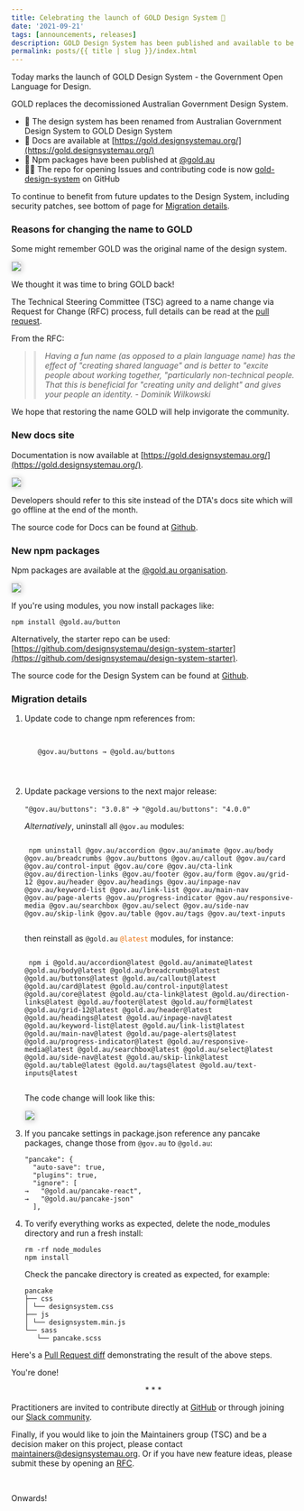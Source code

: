```yaml
---
title: Celebrating the launch of GOLD Design System 🚀
date: '2021-09-21'
tags: [announcements, releases]
description: GOLD Design System has been published and available to be used in place of the Australian Government Design System   
permalink: posts/{{ title | slug }}/index.html
---
```


Today marks the launch of GOLD Design System - the Government Open Language for Design.

GOLD replaces the decomissioned Australian Government Design System.  

* 🌟 The design system has been renamed from Australian Government Design System to GOLD Design System
* 🚀 Docs are available at [https://gold.designsystemau.org/](https://gold.designsystemau.org/)
* 🚀 Npm packages have been published at [@gold.au](https://www.npmjs.com/org/gold.au)
* 👨‍💻 The repo for opening Issues and contributing code is now [gold-design-system](https://github.com/designsystemau/gold-design-system) on GitHub 

To continue to benefit from future updates to the Design System, including security patches, see bottom of page for [Migration details](#migration-details). 
 
 
### Reasons for changing the name to GOLD
 
Some might remember GOLD was the original name of the design system.

<img src="/images/previous-gold-docs.png" style="box-shadow: 1px 1px 10px #cccccc; border: 1px solid #e5e5e5;" />

We thought it was time to bring GOLD back! 

The Technical Steering Committee (TSC) agreed to a name change via Request for Change (RFC) process, full details can be read at the [pull request](https://github.com/designsystemau/RFCs/pull/8/files).  

From the RFC:

<blockquote>
<p style="font-style: italic; border-left: 4px solid #e5e5e5; padding-left: 16px;">Having a fun name (as opposed to a plain language name) has the effect of "creating shared language" and is better to "excite people about working together, "particularly non-technical people. That this is beneficial for "creating unity and delight" and gives your people an identity. - Dominik Wilkowski</p>
</blockquote>

We hope that restoring the name GOLD will help invigorate the community.   

 
### New docs site

Documentation is now available at [https://gold.designsystemau.org/](https://gold.designsystemau.org/).

<img src="/images/gold-docs.png" style="box-shadow: 1px 1px 10px #cccccc; border: 1px solid #e5e5e5;" />

Developers should refer to this site instead of the DTA's docs site which will go offline at the end of the month. 
 
The source code for Docs can be found at [Github](https://github.com/designsystemau/gold-design-system-site).
 

### New npm packages

Npm packages are available at the [@gold.au organisation](https://www.npmjs.com/org/gold.au).

<img src="/images/npm-org.png" style="box-shadow: 1px 1px 10px #cccccc; border: 1px solid #e5e5e5;" />

If you're using modules, you now install packages like:

    npm install @gold.au/button
    
Alternatively, the starter repo can be used: [https://github.com/designsystemau/design-system-starter](https://github.com/designsystemau/design-system-starter).

The source code for the Design System can be found at [Github](https://github.com/designsystemau/gold-design-system). 

<h3 id="migration-details">Migration details</h3>

1. Update code to change npm references from:

    <code style="display: block; padding: 16px 16px; margin-top: 1em; margin-bottom: 2em;">
    @gov.au/buttons → @gold.au/buttons
    </code>
   

2. Update package versions to the next major release: 

    `"@gov.au/buttons": "3.0.8"` → `"@gold.au/buttons": "4.0.0"`
    

    _Alternatively_, uninstall all `@gov.au` modules: 
    
    <code style="display:block; font-size: 12px; margin-top: 12px;">
    npm uninstall @gov.au/accordion @gov.au/animate @gov.au/body @gov.au/breadcrumbs @gov.au/buttons @gov.au/callout @gov.au/card @gov.au/control-input @gov.au/core @gov.au/cta-link @gov.au/direction-links @gov.au/footer @gov.au/form @gov.au/grid-12 @gov.au/header @gov.au/headings @gov.au/inpage-nav @gov.au/keyword-list @gov.au/link-list @gov.au/main-nav @gov.au/page-alerts @gov.au/progress-indicator @gov.au/responsive-media @gov.au/searchbox @gov.au/select @gov.au/side-nav @gov.au/skip-link @gov.au/table @gov.au/tags @gov.au/text-inputs
    </code>

    then reinstall as `@gold.au` <code style="color:#e96900;">@latest</code> modules, for instance:
     
    <code style="display:block; font-size: 12px; margin-top: 12px;">
    npm i @gold.au/accordion@latest @gold.au/animate@latest @gold.au/body@latest @gold.au/breadcrumbs@latest @gold.au/buttons@latest @gold.au/callout@latest @gold.au/card@latest @gold.au/control-input@latest @gold.au/core@latest @gold.au/cta-link@latest @gold.au/direction-links@latest @gold.au/footer@latest @gold.au/form@latest @gold.au/grid-12@latest @gold.au/header@latest @gold.au/headings@latest @gold.au/inpage-nav@latest @gold.au/keyword-list@latest @gold.au/link-list@latest @gold.au/main-nav@latest @gold.au/page-alerts@latest @gold.au/progress-indicator@latest @gold.au/responsive-media@latest @gold.au/searchbox@latest @gold.au/select@latest @gold.au/side-nav@latest @gold.au/skip-link@latest @gold.au/table@latest @gold.au/tags@latest @gold.au/text-inputs@latest
    </code>
    
    The code change will look like this: 
    
    <img src="/images/gold-pr-diff.png" style="box-shadow: 1px 1px 10px #cccccc; border: 1px solid #e5e5e5;" />

3. If you pancake settings in package.json reference any pancake packages, change those from `@gov.au` to `@gold.au`: 

    ```
    "pancake": {
      "auto-save": true,
      "plugins": true,
      "ignore": [
    →   "@gold.au/pancake-react",
    →   "@gold.au/pancake-json"
      ],
    ```
   
4. To verify everything works as expected, delete the node_modules directory and run a fresh install:

    ```
    rm -rf node_modules
    npm install
    ```
    
    Check the pancake directory is created as expected, for example: 
    
    ```
   pancake
   ├── css
   │ └── designsystem.css
   ├── js
   │ └── designsystem.min.js
   └── sass
       └── pancake.scss
    ```
   

Here's a [Pull Request diff](https://github.com/designsystemau/blog/pull/24/files) demonstrating the result of the above steps. 


You're done!

<p style="display: block; text-align: center;">* * *</p>
    
Practitioners are invited to contribute directly at [GitHub](https://github.com/designsystemau/gold-design-system) or through joining our [Slack community](https://designsystemau-slack.herokuapp.com/). 

Finally, if you would like to join the Maintainers group (TSC) and be a decision maker on this project, please contact maintainers@designsystemau.org. Or if you have new feature ideas, please submit these by opening an [RFC](https://github.com/designsystemau/RFCs/pull/8/files). 

<br />


Onwards!
